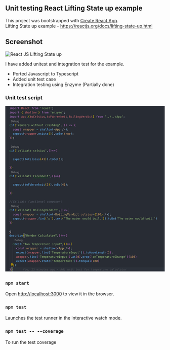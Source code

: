 
## Unit testing React Lifting State up example
This project was bootstrapped with [Create React App](https://github.com/facebook/create-react-app).<br />
Lifting State up example - https://reactjs.org/docs/lifting-state-up.html

## Screenshot
![React JS Lifting State up](https://reactjs.org/react-devtools-state-ef94afc3447d75cdc245c77efb0d63be.gif)

I have added unitest and integration test for the example.

- Ported Javascript to Typescript
- Added unit test case
- Integration testing using Enzyme (Partially done)
### Unit test script
![unit test script](https://github.com/samuveljohns/jest-demo/blob/master/Screenshot%202019-07-13%20at%201.35.15%20AM.png)


### `npm start`

Open [http://localhost:3000](http://localhost:3000) to view it in the browser.

### `npm test`

Launches the test runner in the interactive watch mode.<br>

### `npm test -- --coverage`

To run the test coverage
